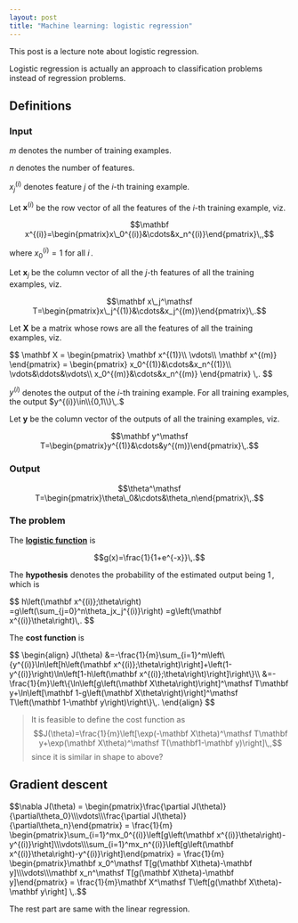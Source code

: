 ```yaml
---
layout: post
title: "Machine learning: logistic regression"
---
```


This post is a lecture note about logistic regression.

Logistic regression is actually an approach to classification problems instead of regression problems.

## Definitions

### Input

$m$ denotes the number of training examples.

$n$ denotes the number of features.

$x_j^{(i)}$ denotes feature $j$ of the $i$-th training example.

Let $\mathbf x^{(i)}$ be the row vector of all the features of the $i$-th training example, viz.

$$\mathbf x^{(i)}=\begin{pmatrix}x\_0^{(i)}&\cdots&x_n^{(i)}\end{pmatrix}\,,$$

where $x_0^{(i)}=1$ for all $i\,.$

Let $\mathbf x_j$ be the column vector of all the $j$-th features of all the training examples, viz.

$$\mathbf x\_j^\mathsf T=\begin{pmatrix}x\_j^{(1)}&\cdots&x_j^{(m)}\end{pmatrix}\,.$$

Let $\mathbf X$ be a matrix whose rows are all the features of all the training examples, viz.

<div>
$$
\mathbf X
=
\begin{pmatrix}
\mathbf x^{(1)}\\
\vdots\\
\mathbf x^{(m)}
\end{pmatrix}
=
\begin{pmatrix}
x_0^{(1)}&\cdots&x_n^{(1)}\\
\vdots&\ddots&\vdots\\
x_0^{(m)}&\cdots&x_n^{(m)}
\end{pmatrix}
\,.
$$
</div>

$y^{(i)}$ denotes the output of the $i$-th training example. For all training examples, the output $y^{(i)}\in\\{0,1\\}\,.$

Let $\mathbf y$ be the column vector of the outputs of all the training examples, viz.

$$\mathbf y^\mathsf T=\begin{pmatrix}y^{(1)}&\cdots&y^{(m)}\end{pmatrix}\,.$$

### Output

$$\theta^\mathsf T=\begin{pmatrix}\theta\_0&\cdots&\theta_n\end{pmatrix}\,.$$

### The problem

The __[logistic function](https://en.wikipedia.org/wiki/Logistic_function)__ is

$$g(x)=\frac{1}{1+e^{-x}}\,.$$

The __hypothesis__ denotes the probability of the estimated output being $1\,,$ which is

<div>
$$
h\left(\mathbf x^{(i)};\theta\right)
=g\left(\sum_{j=0}^n\theta_jx_j^{(i)}\right)
=g\left(\mathbf x^{(i)}\theta\right)\,.
$$
</div>

The __cost function__ is

<div>
$$
\begin{align}
J(\theta)
&=-\frac{1}{m}\sum_{i=1}^m\left\{y^{(i)}\ln\left[h\left(\mathbf x^{(i)};\theta\right)\right]+\left(1-y^{(i)}\right)\ln\left[1-h\left(\mathbf x^{(i)};\theta\right)\right]\right\}\\
&=-\frac{1}{m}\left\{\ln\left[g\left(\mathbf X\theta\right)\right]^\mathsf T\mathbf y+\ln\left[\mathbf 1-g\left(\mathbf X\theta\right)\right]^\mathsf T\left(\mathbf 1-\mathbf y\right)\right\}\,.
\end{align}
$$
</div>

> It is feasible to define the cost function as
> $$J(\theta)=\frac{1}{m}\left[\exp(-\mathbf X\theta)^\mathsf T\mathbf y+\exp(\mathbf X\theta)^\mathsf T(\mathbf1-\mathbf y)\right]\,,$$
> since it is similar in shape to above?

## Gradient descent

<div>
$$\nabla J(\theta)
=
\begin{pmatrix}\frac{\partial J(\theta)}{\partial\theta_0}\\\vdots\\\frac{\partial J(\theta)}{\partial\theta_n}\end{pmatrix}
=
\frac{1}{m}
\begin{pmatrix}\sum_{i=1}^mx_0^{(i)}\left[g\left(\mathbf x^{(i)}\theta\right)-y^{(i)}\right]\\\vdots\\\sum_{i=1}^mx_n^{(i)}\left[g\left(\mathbf x^{(i)}\theta\right)-y^{(i)}\right]\end{pmatrix}
=
\frac{1}{m}
\begin{pmatrix}\mathbf x_0^\mathsf T[g(\mathbf X\theta)-\mathbf y]\\\vdots\\\mathbf x_n^\mathsf T[g(\mathbf X\theta)-\mathbf y]\end{pmatrix}
=
\frac{1}{m}\mathbf X^\mathsf T\left[g(\mathbf X\theta)-\mathbf y\right]
\,.$$
</div>

The rest part are same with the linear regression.
